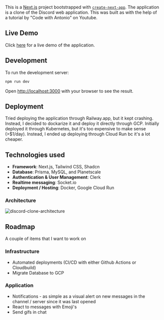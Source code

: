 This is a [Next.js](https://nextjs.org/) project bootstrapped with [`create-next-app`](https://github.com/vercel/next.js/tree/canary/packages/create-next-app). The application is a clone of the Discord web application. This was built as with the help of a tutorial by "Code with Antonio" on Youtube.

## Live Demo

Click [here](https://discord-clone-bmkyy4heza-uc.a.run.app/) for a live demo of the application.

## Development

To run the development server:

```bash
npm run dev
```

Open [http://localhost:3000](http://localhost:3000) with your browser to see the result.

## Deployment

Tried deploying the application through Railway.app, but it kept crashing. Instead, I decided to dockarize it and deploy it directly through GCP. Initially deployed it through Kubernetes, but it's too expensive to make sense (>$1/day). Instead, I ended up deploying through Cloud Run bc it's a lot cheaper.


## Technologies used

- **Framework**: Next.js, Tailwind CSS, Shadcn
- **Database**: Prisma, MySQL, and Planetscale
- **Authentication & User Management**: Clerk
- **Realtime messaging**: Socket.io
- **Deployment / Hosting**: Docker, Google Cloud Run

### Architecture
![discord-clone-architecture](https://github.com/kamakaya/discord-clone/assets/32623963/894c4ce2-cd5a-4aeb-8be0-099b23e65c03)

## Roadmap
A couple of items that I want to work on

### Infrastructure
- Automated deployments (CI/CD with either Github Actions or Cloudbuild)
- Migrate Database to GCP

### Application
- Notifications - as simple as a visual alert on new messages in the channel / server since it was last opened
- React to messages with Emoji's
- Send gifs in chat
